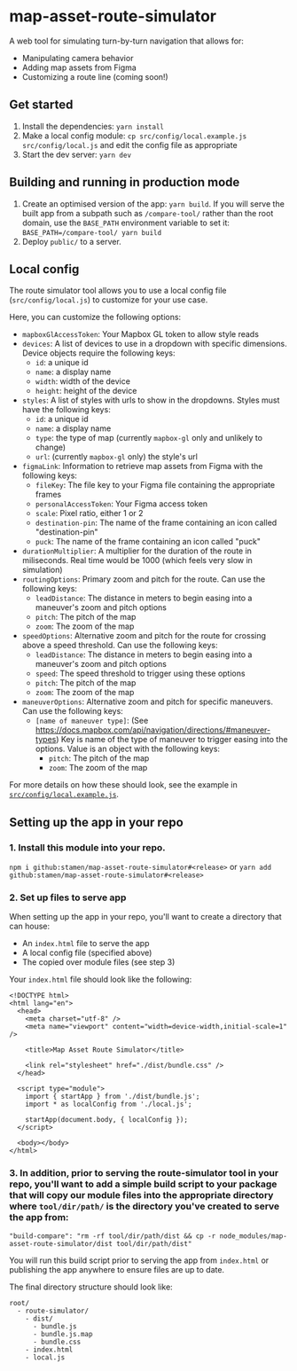 # map-asset-route-simulator

A web tool for simulating turn-by-turn navigation that allows for:

- Manipulating camera behavior
- Adding map assets from Figma
- Customizing a route line (coming soon!)

## Get started

1. Install the dependencies: `yarn install`
2. Make a local config module: `cp src/config/local.example.js src/config/local.js` and edit the config file as appropriate
3. Start the dev server: `yarn dev`

## Building and running in production mode

1. Create an optimised version of the app: `yarn build`. If you will serve the built app from a subpath such as `/compare-tool/` rather than the root domain, use the `BASE_PATH` environment variable to set it: `BASE_PATH=/compare-tool/ yarn build`
2. Deploy `public/` to a server.

## Local config

The route simulator tool allows you to use a local config file (`src/config/local.js`) to customize for your use case.

Here, you can customize the following options:

- `mapboxGlAccessToken`: Your Mapbox GL token to allow style reads
- `devices`: A list of devices to use in a dropdown with specific dimensions. Device objects require the following keys:
  - `id`: a unique id
  - `name`: a display name
  - `width`: width of the device
  - `height`: height of the device
- `styles`: A list of styles with urls to show in the dropdowns. Styles must have the following keys:
  - `id`: a unique id
  - `name`: a display name
  - `type`: the type of map (currently `mapbox-gl` only and unlikely to change)
  - `url`: (currently `mapbox-gl` only) the style's url
- `figmaLink`: Information to retrieve map assets from Figma with the following keys:
  - `fileKey`: The file key to your Figma file containing the appropriate frames
  - `personalAccessToken`: Your Figma access token
  - `scale`: Pixel ratio, either 1 or 2
  - `destination-pin`: The name of the frame containing an icon called "destination-pin"
  - `puck`: The name of the frame containing an icon called "puck"
- `durationMultiplier`: A multiplier for the duration of the route in miliseconds. Real time would be 1000 (which feels very slow in simulation)
- `routingOptions`: Primary zoom and pitch for the route. Can use the following keys:
  - `leadDistance`: The distance in meters to begin easing into a maneuver's zoom and pitch options
  - `pitch`: The pitch of the map
  - `zoom`: The zoom of the map
- `speedOptions`: Alternative zoom and pitch for the route for crossing above a speed threshold. Can use the following keys:
  - `leadDistance`: The distance in meters to begin easing into a maneuver's zoom and pitch options
  - `speed`: The speed threshold to trigger using these options
  - `pitch`: The pitch of the map
  - `zoom`: The zoom of the map
- `maneuverOptions`: Alternative zoom and pitch for specific maneuvers. Can use the following keys:
  - `[name of maneuver type]`: (See https://docs.mapbox.com/api/navigation/directions/#maneuver-types) Key is name of the type of maneuver to trigger easing into the options. Value is an object with the following keys:
    - `pitch`: The pitch of the map
    - `zoom`: The zoom of the map

For more details on how these should look, see the example in [`src/config/local.example.js`](./src/config/local.example.js).

## Setting up the app in your repo

### 1. Install this module into your repo.

`npm i github:stamen/map-asset-route-simulator#<release>` or `yarn add github:stamen/map-asset-route-simulator#<release>`

### 2. Set up files to serve app

When setting up the app in your repo, you'll want to create a directory that can house:

- An `index.html` file to serve the app
- A local config file (specified above)
- The copied over module files (see step 3)

Your `index.html` file should look like the following:

```
<!DOCTYPE html>
<html lang="en">
  <head>
    <meta charset="utf-8" />
    <meta name="viewport" content="width=device-width,initial-scale=1" />

    <title>Map Asset Route Simulator</title>

    <link rel="stylesheet" href="./dist/bundle.css" />
  </head>

  <script type="module">
    import { startApp } from './dist/bundle.js';
    import * as localConfig from './local.js';

    startApp(document.body, { localConfig });
  </script>

  <body></body>
</html>
```

### 3. In addition, prior to serving the route-simulator tool in your repo, you'll want to add a simple build script to your package that will copy our module files into the appropriate directory where `tool/dir/path/` is the directory you've created to serve the app from:

`"build-compare": "rm -rf tool/dir/path/dist && cp -r node_modules/map-asset-route-simulator/dist tool/dir/path/dist"`

You will run this build script prior to serving the app from `index.html` or publishing the app anywhere to ensure files are up to date.

The final directory structure should look like:

```
root/
  - route-simulator/
    - dist/
      - bundle.js
      - bundle.js.map
      - bundle.css
    - index.html
    - local.js
```
